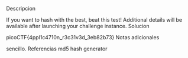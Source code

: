 Descripcion

If you want to hash with the best, beat this test!
Additional details will be available after launching your challenge instance.
Solucion

picoCTF{4ppl1c4710n_r3c31v3d_3eb82b73}
Notas adicionales

sencillo.
Referencias
md5 hash generator